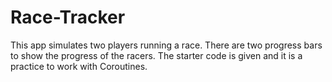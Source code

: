 # Race-Tracker
This app simulates two players running a race. There are two progress bars to show the progress of the racers. The starter code is given and it is a practice to work with Coroutines.

